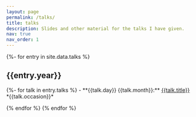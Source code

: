```yaml
---
layout: page
permalink: /talks/
title: talks
description: Slides and other material for the talks I have given.
nav: true
nav_order: 1
---
```


<!-- _pages/publications.md -->
{%- for entry in site.data.talks %}
  <h2 class="year">{{entry.year}}</h2>
  {%- for talk in entry.talks %}
  - **{{talk.day}} {{talk.month}}:** <a href="{{talk.slides | prepend: '/talks/' | relative_url}}" target="_blank">{{talk.title}}</a>
    <br /> *{{talk.occasion}}*

  {% endfor %}
{% endfor %}
